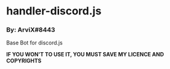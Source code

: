 # handler-discord.js
### By: ArviX#8443

Base Bot for discord.js

**IF YOU WON'T TO USE IT, YOU MUST SAVE MY LICENCE AND COPYRIGHTS**
